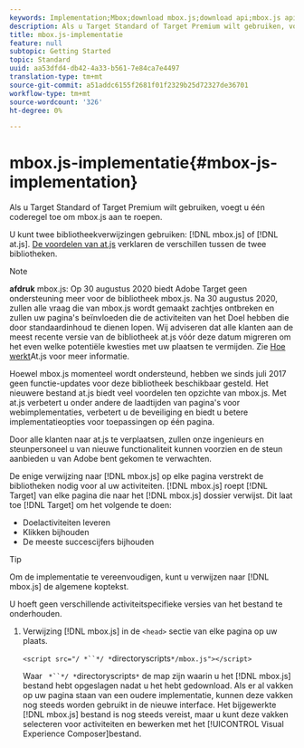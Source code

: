 ```yaml
---
keywords: Implementation;Mbox;download mbox.js;download api;mbox.js api
description: Als u Target Standard of Target Premium wilt gebruiken, voegt u één coderegel toe om mbox.js aan te roepen.
title: mbox.js-implementatie
feature: null
subtopic: Getting Started
topic: Standard
uuid: aa53dfd4-db42-4a33-b561-7e84ca7e4497
translation-type: tm+mt
source-git-commit: a51addc6155f2681f01f2329b25d72327de36701
workflow-type: tm+mt
source-wordcount: '326'
ht-degree: 0%

---
```



# mbox.js-implementatie{#mbox-js-implementation}

Als u Target Standard of Target Premium wilt gebruiken, voegt u één coderegel toe om mbox.js aan te roepen.

U kunt twee bibliotheekverwijzingen gebruiken: [!DNL mbox.js] of [!DNL at.js]. [De voordelen van at.js](/help/c-implementing-target/c-implementing-target-for-client-side-web/t-mbox-download/c-target-atjs-implementation/target-atjs-implementation.md#benefits) verklaren de verschillen tussen de twee bibliotheken.

>[!NOTE]
>
>**afdruk** mbox.js: Op 30 augustus 2020 biedt Adobe Target geen ondersteuning meer voor de bibliotheek mbox.js. Na 30 augustus 2020, zullen alle vraag die van mbox.js wordt gemaakt zachtjes ontbreken en zullen uw pagina&#39;s beïnvloeden die de activiteiten van het Doel hebben die door standaardinhoud te dienen lopen. Wij adviseren dat alle klanten aan de meest recente versie van de bibliotheek at.js vóór deze datum migreren om het even welke potentiële kwesties met uw plaatsen te vermijden. Zie [Hoe werkt](/help/c-implementing-target/c-implementing-target-for-client-side-web/c-how-atjs-works/how-atjs-works.md)At.js voor meer informatie.
>
>Hoewel mbox.js momenteel wordt ondersteund, hebben we sinds juli 2017 geen functie-updates voor deze bibliotheek beschikbaar gesteld. Het nieuwere bestand at.js biedt veel voordelen ten opzichte van mbox.js. Met at.js verbetert u onder andere de laadtijden van pagina&#39;s voor webimplementaties, verbetert u de beveiliging en biedt u betere implementatieopties voor toepassingen op één pagina.
>
>Door alle klanten naar at.js te verplaatsen, zullen onze ingenieurs en steunpersoneel u van nieuwe functionaliteit kunnen voorzien en de steun aanbieden u van Adobe bent gekomen te verwachten.

De enige verwijzing naar [!DNL mbox.js] op elke pagina verstrekt de bibliotheken nodig voor al uw activiteiten. [!DNL mbox.js] roept [!DNL Target] van elke pagina die naar het [!DNL mbox.js] dossier verwijst. Dit laat toe [!DNL Target] om het volgende te doen:

* Doelactiviteiten leveren
* Klikken bijhouden
* De meeste succescijfers bijhouden

>[!TIP]
>
>Om de implementatie te vereenvoudigen, kunt u verwijzen naar [!DNL mbox.js] de algemene koptekst.

U hoeft geen verschillende activiteitspecifieke versies van het bestand te onderhouden.

1. Verwijzing [!DNL mbox.js] in de `<head>` sectie van elke pagina op uw plaats.

   `<script src="/ *``*/ *`directoryscripts`*/mbox.js"></script>`

   Waar ` *``*/ *`directoryscripts`*` de map zijn waarin u het [!DNL mbox.js] bestand hebt opgeslagen nadat u het hebt gedownload.
Als er al vakken op uw pagina staan van een oudere implementatie, kunnen deze vakken nog steeds worden gebruikt in de nieuwe interface. Het bijgewerkte [!DNL mbox.js] bestand is nog steeds vereist, maar u kunt deze vakken selecteren voor activiteiten en bewerken met het [!UICONTROL Visual Experience Composer]bestand.
